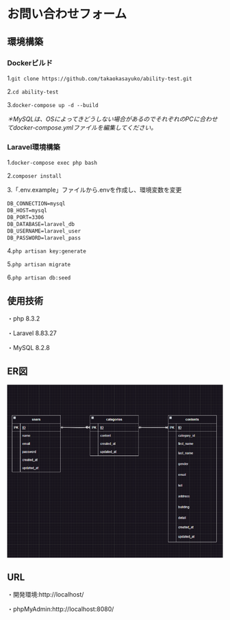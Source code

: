 # お問い合わせフォーム

## 環境構築

### Dockerビルド
1.`git clone https://github.com/takaokasayuko/ability-test.git`

2.`cd ability-test`

3.`docker-compose up -d --build`

*＊MySQLは、OSによってきどうしない場合があるのでそれぞれのPCに合わせてdocker-compose.ymlファイルを編集してください。*

### Laravel環境構築
1.`docker-compose exec php bash`

2.`composer install`

3.「.env.example」ファイルから.envを作成し、環境変数を変更
```
DB_CONNECTION=mysql
DB_HOST=mysql
DB_PORT=3306
DB_DATABASE=laravel_db
DB_USERNAME=laravel_user
DB_PASSWORD=laravel_pass
```

4.`php artisan key:generate`

5.`php artisan migrate`

6.`php artisan db:seed`

## 使用技術
・php 8.3.2

・Laravel 8.83.27

・MySQL 8.2.8

## ER図
![ER図](ER.png)

## URL
・開発環境:http://localhost/

・phpMyAdmin:http://localhost:8080/
